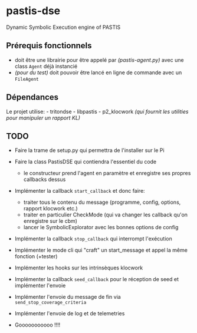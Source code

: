# pastis-dse

Dynamic Symbolic Execution engine of PASTIS


## Prérequis fonctionnels

- doit être une librairie pour être appelé par *(pastis-agent.py)* avec une class ``Agent`` déjà instancié
- *(pour du test)* doit pouvoir être lancé en ligne de commande avec un ``FileAgent``

## Dépendances

Le projet utilise:
    - tritondse
    - libpastis
    - p2_klocwork *(qui fournit les utilities pour manipuler un rapport KL)*

## TODO

- Faire la trame de setup.py qui permettra de l'installer sur le Pi

- Faire la class PastisDSE qui contiendra l'essentiel du code
    - le constructeur prend l'agent en paramètre et enregistre ses propres callbacks dessus
    
- Implémenter la callback ``start_callback`` et donc faire:
    - traiter tous le contenu du message (programme, config, options, rapport klocwork etc.)
    - traiter en particulier CheckMode (qui va changer les callback qu'on enregistre sur le cbm)
    - lancer le SymbolicExplorator avec les bonnes options de config
 
- Implémenter la callback ``stop_callback`` qui interrompt l'exécution
    
- Implémenter le mode cli qui "craft" un start_message et appel la même fonction (+tester)

- Implémenter les hooks sur les intrinsèques klocwork

- Implémenter la callback ``seed_callback`` pour le réception de seed et implémenter l'envoie

- Implémenter l'envoie du message de fin via ``send_stop_coverage_criteria``

- Implémenter l'envoie de log et de telemetries

- Gooooooooooo !!!!
